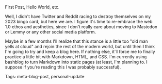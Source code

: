 First Post, Hello World, etc.

Well, I didn't have Twitter and Reddit racing to destroy themselves on my 2023 bingo card, but here we are.
I figure it's time to re-embrace the web 1.0 ethos and aesthetics, since I don't really care about moving
to Mastodon or Lemmy or any other social media platform. 

Maybe in a few months I'll realize that this stance is a little too "old man yells at cloud" and rejoin the
rest of the modern world, but until then I think I'm going to try and keep a blog here. If nothing else,
it'll force me to finally practice a little bit with Markdown, HTML, and CSS. I'm currently using bashblog
to turn Markdown into static pages (at least, I'm planning to. I suppose if you're reading this I was
probably successful).


Tags: meta-blog-post, personal-update
